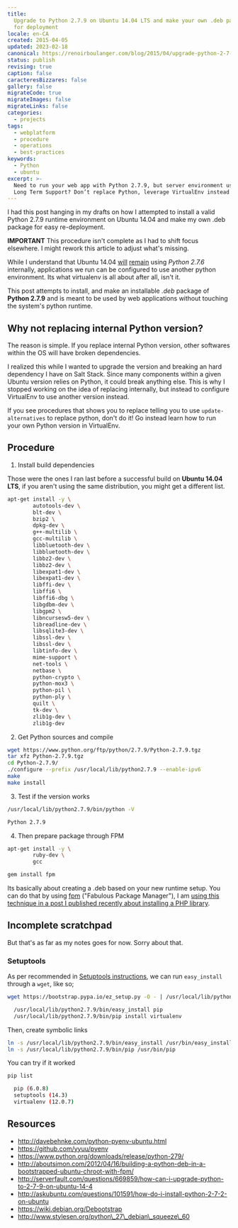 ```yaml
---
title:
  Upgrade to Python 2.7.9 on Ubuntu 14.04 LTS and make your own .deb package
  for deployment
locale: en-CA
created: 2015-04-05
updated: 2023-02-18
canonical: https://renoirboulanger.com/blog/2015/04/upgrade-python-2-7-9-ubuntu-14-04-lts-making-deb-package/
status: publish
revising: true
caption: false
caracteresBizzares: false
gallery: false
migrateCode: true
migrateImages: false
migrateLinks: false
categories:
  - projects
tags:
  - webplatform
  - procedure
  - operations
  - best-practices
keywords:
  - Python
  - ubuntu
excerpt: >-
  Need to run your web app with Python 2.7.9, but server environment uses Ubuntu
  Long Term Support? Don’t replace Python, leverage VirtualEnv instead!
---
```


I had this post hanging in my drafts on how I attempted to install a valid
Python 2.7.9 runtime environment on Ubuntu 14.04 and make my own .deb package
for easy re-deployment.

**IMPORTANT** This procedure isn't complete as I had to shift focus elsewhere. I
might rework this article to adjust what's missing.

While I understand that Ubuntu 14.04 [will][0] [remain][1] using _Python 2.7.6_
internally, applications we run can be configured to use another python
environment. Its what virtualenv is all about after all, isn't it.

This post attempts to install, and make an installable _.deb_ package of
**Python 2.7.9** and is meant to be used by web applications without touching
the system's python runtime.

## Why not replacing internal Python version?

The reason is simple. If you replace internal Python version, other softwares
within the OS will have broken dependencies.

I realized this while I wanted to upgrade the version and breaking an hard
dependency I have on Salt Stack. Since many components within a given Ubuntu
version relies on Python, it could break anything else. This is why I stopped
working on the idea of replacing internally, but instead to configure VirtualEnv
to use another version instead.

If you see procedures that shows you to replace telling you to use
`update-alternatives` to replace python, don't do it! Go instead learn how to
run your own Python version in VirtualEnv.

## Procedure

1. Install build dependencies

Those were the ones I ran last before a successful build on **Ubuntu 14.04
LTS**, if you aren't using the same distribution, you might get a different
list.

```bash
apt-get install -y \
        autotools-dev \
        blt-dev \
        bzip2 \
        dpkg-dev \
        g++-multilib \
        gcc-multilib \
        libbluetooth-dev \
        libbluetooth-dev \
        libbz2-dev \
        libbz2-dev \
        libexpat1-dev \
        libexpat1-dev \
        libffi-dev \
        libffi6 \
        libffi6-dbg \
        libgdbm-dev \
        libgpm2 \
        libncursesw5-dev \
        libreadline-dev \
        libsqlite3-dev \
        libssl-dev \
        libssl-dev \
        libtinfo-dev \
        mime-support \
        net-tools \
        netbase \
        python-crypto \
        python-mox3 \
        python-pil \
        python-ply \
        quilt \
        tk-dev \
        zlib1g-dev \
        zlib1g-dev
```

2. Get Python sources and compile

```bash
wget https://www.python.org/ftp/python/2.7.9/Python-2.7.9.tgz
tar xfz Python-2.7.9.tgz
cd Python-2.7.9/
./configure --prefix /usr/local/lib/python2.7.9 --enable-ipv6
make
make install
```

3. Test if the version works

```bash
/usr/local/lib/python2.7.9/bin/python -V

Python 2.7.9
```

4. Then prepare package through FPM

```bash
apt-get install -y \
        ruby-dev \
        gcc

gem install fpm
```

Its basically about creating a .deb based on your new runtime setup. You can do
that by using [fpm][2] ("Fabulous Package Manager"), I am [using this technique
in a post I published recently about installing a PHP library][3].

## Incomplete scratchpad

But that's as far as my notes goes for now. Sorry about that.

### Setuptools

As per recommended in [Setuptools instructions][4], we can run `easy_install`
through a `wget`, like so;

```bash
wget https://bootstrap.pypa.io/ez_setup.py -O - | /usr/local/lib/python2.7.9/bin/python

  /usr/local/lib/python2.7.9/bin/easy_install pip
  /usr/local/lib/python2.7.9/bin/pip install virtualenv

```

Then, create symbolic links

```bash
ln -s /usr/local/lib/python2.7.9/bin/easy_install /usr/bin/easy_install
ln -s /usr/local/lib/python2.7.9/bin/pip /usr/bin/pip
```

You can try if it worked

```bash
pip list

  pip (6.0.8)
  setuptools (14.3)
  virtualenv (12.0.7)
```

## Resources

- http://davebehnke.com/python-pyenv-ubuntu.html
- https://github.com/yyuu/pyenv
- https://www.python.org/downloads/release/python-279/
- http://aboutsimon.com/2012/04/16/building-a-python-deb-in-a-bootstrapped-ubuntu-chroot-with-fpm/
- http://serverfault.com/questions/669859/how-can-i-upgrade-python-to-2-7-9-on-ubuntu-14-4
- http://askubuntu.com/questions/101591/how-do-i-install-python-2-7-2-on-ubuntu
- https://wiki.debian.org/Debootstrap
- http://www.stylesen.org/python\_27\_debian\_squeeze\_60

[0]:
  https://askubuntu.com/questions/559036/when-will-the-python-2-7-9-upgrades-be-available-from-apt-get-for-14-04lts#answer-560159
[1]:
  https://serverfault.com/questions/669859/how-can-i-upgrade-python-to-2-7-9-on-ubuntu-14-4
[2]: https://github.com/jordansissel/fpm
[3]:
  https://renoirboulanger.com/blog/2015/02/install-php5-memcached-pecl-extension-support-igbinary/
[4]: https://pypi.python.org/pypi/setuptools#unix-wget
